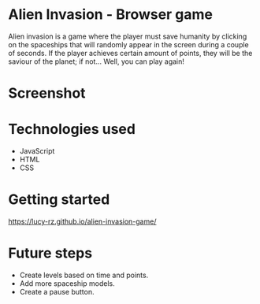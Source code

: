 # Alien Invasion - Browser game
Alien invasion is a game where the player must save humanity by clicking on the spaceships that will randomly appear in the screen during a couple of seconds. 
If the player achieves certain amount of points, they will be the saviour of the planet; if not... Well, you can play again!

# Screenshot


# Technologies used
- JavaScript
- HTML
- CSS

# Getting started
https://lucy-rz.github.io/alien-invasion-game/

# Future steps
- Create levels based on time and points.
- Add more spaceship models.
- Create a pause button.
